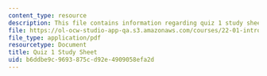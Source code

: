 ```yaml
---
content_type: resource
description: This file contains information regarding quiz 1 study sheet.
file: https://ol-ocw-studio-app-qa.s3.amazonaws.com/courses/22-01-introduction-to-nuclear-engineering-and-ionizing-radiation-fall-2016/b6ddbe9c9693875cd92e4909058efa2d_MIT22_01F16_Quiz1_Study.pdf
file_type: application/pdf
resourcetype: Document
title: Quiz 1 Study Sheet
uid: b6ddbe9c-9693-875c-d92e-4909058efa2d
---
```

